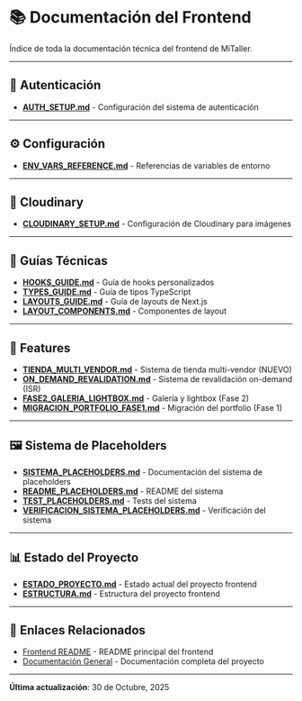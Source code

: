 # 📚 Documentación del Frontend

Índice de toda la documentación técnica del frontend de MiTaller.

---

## 🔐 Autenticación

- [**AUTH_SETUP.md**](./auth/AUTH_SETUP.md) - Configuración del sistema de autenticación

---

## ⚙️ Configuración

- [**ENV_VARS_REFERENCE.md**](./config/ENV_VARS_REFERENCE.md) - Referencias de variables de entorno

---

## 📸 Cloudinary

- [**CLOUDINARY_SETUP.md**](./cloudinary/CLOUDINARY_SETUP.md) - Configuración de Cloudinary para imágenes

---

## 📖 Guías Técnicas

- [**HOOKS_GUIDE.md**](./guides/HOOKS_GUIDE.md) - Guía de hooks personalizados
- [**TYPES_GUIDE.md**](./guides/TYPES_GUIDE.md) - Guía de tipos TypeScript
- [**LAYOUTS_GUIDE.md**](./guides/LAYOUTS_GUIDE.md) - Guía de layouts de Next.js
- [**LAYOUT_COMPONENTS.md**](./guides/LAYOUT_COMPONENTS.md) - Componentes de layout

---

## 🎨 Features

- [**TIENDA_MULTI_VENDOR.md**](./features/TIENDA_MULTI_VENDOR.md) - Sistema de tienda multi-vendor (NUEVO)
- [**ON_DEMAND_REVALIDATION.md**](./features/ON_DEMAND_REVALIDATION.md) - Sistema de revalidación on-demand (ISR)
- [**FASE2_GALERIA_LIGHTBOX.md**](./features/FASE2_GALERIA_LIGHTBOX.md) - Galería y lightbox (Fase 2)
- [**MIGRACION_PORTFOLIO_FASE1.md**](./features/MIGRACION_PORTFOLIO_FASE1.md) - Migración del portfolio (Fase 1)

---

## 🖼️ Sistema de Placeholders

- [**SISTEMA_PLACEHOLDERS.md**](./placeholders/SISTEMA_PLACEHOLDERS.md) - Documentación del sistema de placeholders
- [**README_PLACEHOLDERS.md**](./placeholders/README_PLACEHOLDERS.md) - README del sistema
- [**TEST_PLACEHOLDERS.md**](./placeholders/TEST_PLACEHOLDERS.md) - Tests del sistema
- [**VERIFICACION_SISTEMA_PLACEHOLDERS.md**](./placeholders/VERIFICACION_SISTEMA_PLACEHOLDERS.md) - Verificación del sistema

---

## 📊 Estado del Proyecto

- [**ESTADO_PROYECTO.md**](./project/ESTADO_PROYECTO.md) - Estado actual del proyecto frontend
- [**ESTRUCTURA.md**](./project/ESTRUCTURA.md) - Estructura del proyecto frontend

---

## 📁 Enlaces Relacionados

- [Frontend README](../README.md) - README principal del frontend
- [Documentación General](../../docs/README.md) - Documentación completa del proyecto

---

**Última actualización**: 30 de Octubre, 2025

